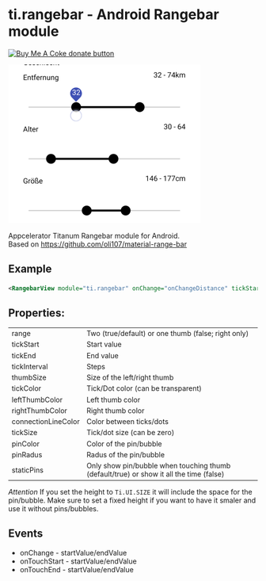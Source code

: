 # ti.rangebar - Android Rangebar module

<span class="badge-buymeacoffee"><a href="https://www.buymeacoffee.com/miga" title="donate"><img src="https://img.shields.io/badge/buy%20me%20a%20coke-donate-orange.svg" alt="Buy Me A Coke donate button" /></a></span>

<img src="images/screen.png"/>

Appcelerator Titanum Rangebar module for Android.<br/>
Based on <https://github.com/oli107/material-range-bar>

## Example

```xml
<RangebarView module="ti.rangebar" onChange="onChangeDistance" tickStart="2" tickEnd="100" tickInterval="2" connectionLineColor="#000" tickColor="transparent" leftThumbColor="#000" rightThumbColor="#000" height="Ti.UI.SIZE"/>
```

## Properties:

<table>
<tr>
	<td>range</td>
	<td>Two (true/default) or one thumb (false; right only)</td>
</tr>
<tr>
	<td>tickStart</td>
	<td>Start value</td>
</tr>
<tr>
	<td>tickEnd</td>
	<td>End value</td>
</tr>
<tr>
	<td>tickInterval</td>
	<td>Steps</td>
</tr>
<tr>
	<td>thumbSize</td>
	<td>Size of the left/right thumb</td>
</tr>
<tr>
	<td>tickColor</td>
	<td>Tick/Dot color (can be transparent)</td>
</tr>
<tr>
	<td>leftThumbColor</td>
	<td>Left thumb color</td>
</tr>
<tr>
	<td>rightThumbColor</td>
	<td>Right thumb color</td>
</tr>
<tr>
	<td>connectionLineColor</td>
	<td>Color between ticks/dots</td>
</tr>
<tr>
	<td>tickSize</td>
	<td>Tick/dot size (can be zero)</td>
</tr>
<tr>
	<td>pinColor</td>
	<td>Color of the pin/bubble</td>
</tr>
<tr>
	<td>pinRadus</td>
	<td>Radus of the pin/bubble</td>
</tr>
<tr>
	<td>staticPins</td>
	<td>Only show pin/bubble when touching thumb (default/true) or show it all the time (false)</td>
</tr>
</table>

_Attention_
If you set the height to `Ti.UI.SIZE` it will include the space for the pin/bubble. Make sure to set a fixed height if you want to have it smaler and use it without pins/bubbles.

## Events

* onChange - startValue/endValue
* onTouchStart - startValue/endValue
* onTouchEnd - startValue/endValue
